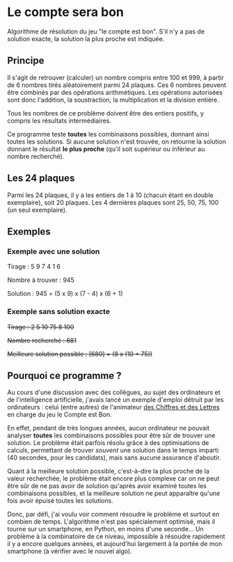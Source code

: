 # Le compte sera bon

Algorithme de résolution du jeu "le compte est bon". S'il n'y a pas de solution exacte, la solution la plus proche est indiquée.

## Principe

Il s'agit de retrouver (calculer) un nombre compris entre 100 et 999, à partir de 6 nombres tirés aléatoirement parmi 24 plaques. Ces 6 nombres peuvent être combinés par des opérations arithmétiques. Les opérations autorisées sont donc l'addition, la soustraction, la multiplication et la division entière.

Tous les nombres de ce problème doivent être des entiers positifs, y compris les résultats intermédiaires.
 
Ce programme teste **toutes** les combinaisons possibles, donnant ainsi toutes les solutions. Si aucune solution n'est trouvée, on retourne la solution donnant le résultat **le plus proche** (qu'il soit supérieur ou inférieur au nombre recherché).

## Les 24 plaques

Parmi les 24 plaques, il y a les entiers de 1 à 10 (chacun étant en double exemplaire), soit 20 plaques. Les 4 dernières plaques sont 25, 50, 75, 100 (un seul exemplaire).

## Exemples
### Exemple avec une solution
Tirage : 5 9 7 4 1 6

Nombre à trouver : 945

Solution : 945 = (5 x 9) x (7 - 4) x (6 + 1)

### Exemple sans solution exacte
~~Tirage : 2 5 10 75 8 100~~

~~Nombre recherché : 681~~

~~Meilleure solution possible : [680] = (8 x (10 + 75))~~

## Pourquoi ce programme ?

Au cours d'une discussion avec des collègues, au sujet des ordinateurs et de l'intelligence artificielle, j'avais lancé un exemple d'emploi détruit par les ordinateurs : celui (entre autres) de l'animateur [des Chiffres et des Lettres](https://fr.wikipedia.org/wiki/Des_chiffres_et_des_lettres) en charge du jeu le Compte est Bon.

En effet, pendant de très longues années, aucun ordinateur ne pouvait analyser **toutes** les combinaisons possibles pour être sûr de trouver une solution. Le problème était parfois résolu grâce à des optimisations de calculs, permettant de trouver _souvent_ une solution dans le temps imparti (40 secondes, pour les candidats), mais sans aucune assurance d'aboutir. 

Quant à la meilleure solution possible, c'est-à-dire la plus proche de la valeur recherchée, le problème était encore plus complexe car on ne peut être sûr de ne pas avoir de solution qu'après avoir examiné toutes les combinaisons possibles, et la meilleure solution ne peut apparaître qu'une fois avoir épuisé toutes les solutions.

Donc, par défi, j'ai voulu voir comment résoudre le problème et surtout en combien de temps. L'algorithme n'est pas spécialement optimisé, mais il tourne sur un smartphone, en Python, en moins d'une seconde... Un problème à la combinatoire de ce niveau, impossible à résoudre rapidement il y a encore quelques années, et aujourd'hui largement à la portée de mon smartphone (à vérifier avec le nouvel algo).
